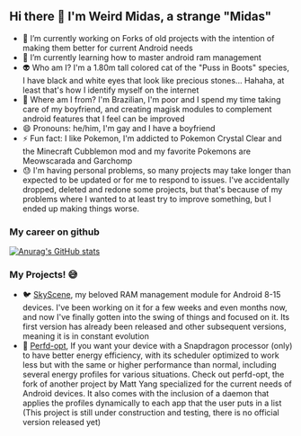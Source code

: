 ## Hi there 👋 I'm Weird Midas, a strange "Midas"

- 🔭 I’m currently working on Forks of old projects with the intention of making them better for current Android needs
- 🌱 I’m currently learning how to master android ram management
- 👽 Who am I? I'm a 1.80m tall colored cat of the "Puss in Boots" species, I have black and white eyes that look like precious stones... Hahaha, at least that's how I identify myself on the internet
- 👣 Where am I from? I'm Brazilian, I'm poor and I spend my time taking care of my boyfriend, and creating magisk modules to complement android features that I feel can be improved
- 😄 Pronouns: he/him, I'm gay and I have a boyfriend
- ⚡ Fun fact: I like Pokemon, I'm addicted to Pokemon Crystal Clear and the Minecraft Cubblemon mod and my favorite Pokemons are Meowscarada and Garchomp
- 😓 I'm having personal problems, so many projects may take longer than expected to be updated or for me to respond to issues. I've accidentally dropped, deleted and redone some projects, but that's because of my problems where I wanted to at least try to improve something, but I ended up making things worse.

### My career on github
[![Anurag's GitHub stats](https://github-readme-stats.vercel.app/api?username=weirdmidas)](https://github.com/anuraghazra/github-readme-stats)

### My Projects! 😅
- 🐦 [SkyScene](https://github.com/WeirdMidas/SkyScene-Addon), my beloved RAM management module for Android 8-15 devices. I've been working on it for a few weeks and even months now, and now I've finally gotten into the swing of things and focused on it. Its first version has already been released and other subsequent versions, meaning it is in constant evolution
- 🐫 [Perfd-opt](https://github.com/WeirdMidas/perfd-opt), If you want your device with a Snapdragon processor (only) to have better energy efficiency, with its scheduler optimized to work less but with the same or higher performance than normal, including several energy profiles for various situations. Check out perfd-opt, the fork of another project by Matt Yang specialized for the current needs of Android devices. It also comes with the inclusion of a daemon that applies the profiles dynamically to each app that the user puts in a list (This project is still under construction and testing, there is no official version released yet)
